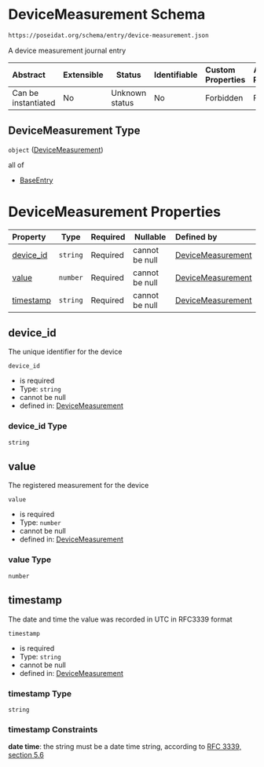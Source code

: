 # DeviceMeasurement Schema

```txt
https://poseidat.org/schema/entry/device-measurement.json
```

A device measurement journal entry


| Abstract            | Extensible | Status         | Identifiable | Custom Properties | Additional Properties | Access Restrictions | Defined In                                                                              |
| :------------------ | ---------- | -------------- | ------------ | :---------------- | --------------------- | ------------------- | --------------------------------------------------------------------------------------- |
| Can be instantiated | No         | Unknown status | No           | Forbidden         | Forbidden             | none                | [device-measurement.json](schemas/entry/device-measurement.json "open original schema") |

## DeviceMeasurement Type

`object` ([DeviceMeasurement](device-measurement.md))

all of

-   [BaseEntry](position-allof-baseentry.md "check type definition")

# DeviceMeasurement Properties

| Property                | Type     | Required | Nullable       | Defined by                                                                                                                                             |
| :---------------------- | -------- | -------- | -------------- | :----------------------------------------------------------------------------------------------------------------------------------------------------- |
| [device_id](#device_id) | `string` | Required | cannot be null | [DeviceMeasurement](device-measurement-properties-device_id.md "https&#x3A;//poseidat.org/schema/entry/device-measurement.json#/properties/device_id") |
| [value](#value)         | `number` | Required | cannot be null | [DeviceMeasurement](device-measurement-properties-value.md "https&#x3A;//poseidat.org/schema/entry/device-measurement.json#/properties/value")         |
| [timestamp](#timestamp) | `string` | Required | cannot be null | [DeviceMeasurement](device-measurement-properties-timestamp.md "https&#x3A;//poseidat.org/schema/entry/device-measurement.json#/properties/timestamp") |

## device_id

The unique identifier for the device


`device_id`

-   is required
-   Type: `string`
-   cannot be null
-   defined in: [DeviceMeasurement](device-measurement-properties-device_id.md "https&#x3A;//poseidat.org/schema/entry/device-measurement.json#/properties/device_id")

### device_id Type

`string`

## value

The registered measurement for the device


`value`

-   is required
-   Type: `number`
-   cannot be null
-   defined in: [DeviceMeasurement](device-measurement-properties-value.md "https&#x3A;//poseidat.org/schema/entry/device-measurement.json#/properties/value")

### value Type

`number`

## timestamp

The date and time the value was recorded in UTC in RFC3339 format


`timestamp`

-   is required
-   Type: `string`
-   cannot be null
-   defined in: [DeviceMeasurement](device-measurement-properties-timestamp.md "https&#x3A;//poseidat.org/schema/entry/device-measurement.json#/properties/timestamp")

### timestamp Type

`string`

### timestamp Constraints

**date time**: the string must be a date time string, according to [RFC 3339, section 5.6](https://tools.ietf.org/html/rfc3339 "check the specification")
